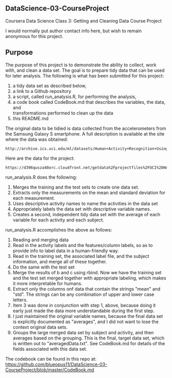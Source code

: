 DataScience-03-CourseProject
----------------------------
Coursera Data Science Class 3:  Getting and Cleaning Data
Course Project

I would normally put author contact info here, but wish to remain
anonymous for this project.

Purpose
-------
The purpose of this project is to demonstrate the ability to collect, work 
with, and clean a data set. The goal is to prepare tidy data that can be 
used for later analysis. The following is what has been submitted for this
project:

1.  a tidy data set as described below, 
2.  a link to a Github repository 
3.  a script, called run_analysis.R, for performing the analysis, 
4.  a code book called CodeBook.md that describes the variables, the data, and  
                transformations performed to clean up 
                the data
5.  this README.md  

The original data to be tidied is data collected 
from the accelerometers from the Samsung Galaxy S smartphone. A full description 
is available at the site where the data was obtained: 
        
    http://archive.ics.uci.edu/ml/datasets/Human+Activity+Recognition+Using+Smartphones 

Here are the data for the project: 
        
    https://d396qusza40orc.cloudfront.net/getdata%2Fprojectfiles%2FUCI%20HAR%20Dataset.zip 

run_analysis.R does the following: 

1.  Merges the training and the test sets to create one data set.
2.  Extracts only the measurements on the mean and standard deviation for 
    each measurement. 
3.  Uses descriptive activity names to name the activities in the data set
4.  Appropriately labels the data set with descriptive variable names. 
5.  Creates a second, independent tidy data set with the average of each 
    variable for each activity and each subject.

run_analysis.R accomplishes the above as follows:

1.  Reading and merging data
  1.  Read in the activity labels and the features/column labels, so as to 
        provide info to label data in a human-friendly way.
  2.  Read in the training set, the associated label file, and the subject 
        information, and merge all of these together.
  3.  Do the same with the test set
  4.  Merge the results of b and c using rbind.  Now we have the training
        set and the test set merged together with appropriate labeling, which
        makes it more interpretable for humans.     
2.  Extract only the columns onf data that contain the strings "mean" and "std".
    The strings can be any combination of upper and lower case letters.
3.  Item 3 was done in conjunction with step 1, above, because doing it early
    just made the data more understandable during the first step.
4.  I just maintained the original variable names, because the final data set
    is explicitly documented as "averages", and I did not want to lose the context
    original data sets.
5.  Groups the large merged data set by subject and activity, and then averages
    based on the grouping.  This is the final, target data set, which is written
    out to "averagedData.txt".  See CodeBook.md for details of the fields
    associated with this data set.
  
The codebook can be found in this repo at:  <https://github.com/blueopus11/DataScience-03-CourseProject/blob/master/CodeBook.md>


